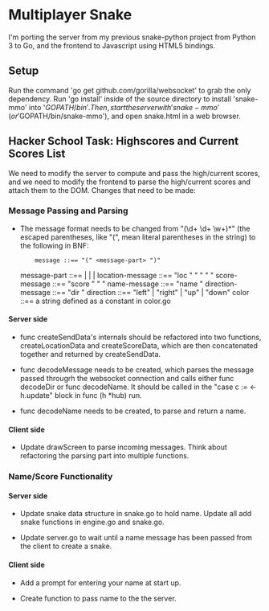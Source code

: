 # Multiplayer Snake

I'm porting the server from my previous snake-python project from Python 3 to Go, and the frontend to Javascript using HTML5 bindings.

## Setup

Run the command 'go get github.com/gorilla/websocket' to grab the only dependency. Run 'go install' inside of the source directory to install 'snake-mmo' into '$GOPATH/bin'. Then, start the server with 'snake-mmo' (or '$GOPATH/bin/snake-mmo'), and open snake.html in a web browser.

## Hacker School Task: Highscores and Current Scores List

We need to modify the server to compute and pass the high/current scores, and we need to modify the frontend to parse the high/current scores and attach them to the DOM. Changes that need to be made:

### Message Passing and Parsing
* The message format needs to be changed from "\(\d+ \d+ \w+\)*" (the escaped parentheses, like "\(", mean literal parentheses in the string) to the following in BNF:

          message ::== "(" <message-part> ")"
     message-part ::== <location-message> 
                     | <score-message>
                     | <name-message>
                     | <direction-message>
 location-message ::== "loc  " <number> " " <number> " " <color>
    score-message ::== "score " <string> " " <number>
     name-message ::== "name " <string>
direction-message ::== "dir " <direction>
        direction ::== "left" | "right" | "up" | "down"
            color ::== a string defined as a constant in color.go

#### Server side

* func createSendData's internals should be refactored into two functions, createLocationData and createScoreData, which are then concatenated together and returned by createSendData.

* func decodeMessage needs to be created, which parses the message passed througrh the websocket connection and calls either func decodeDir or func decodeName. It should be called in the "case c := <-h.update" block in func (h *hub) run.

* func decodeName needs to be created, to parse and return a name.

#### Client side

* Update drawScreen to parse incoming messages. Think about refactoring the parsing part into multiple functions.

### Name/Score Functionality

#### Server side

* Update snake data structure in snake.go to hold name. Update all add snake functions in engine.go and snake.go.

* Update server.go to wait until a name message has been passed from the client to create a snake.

#### Client side

* Add a prompt for entering your name at start up.

* Create function to pass name to the the server.
